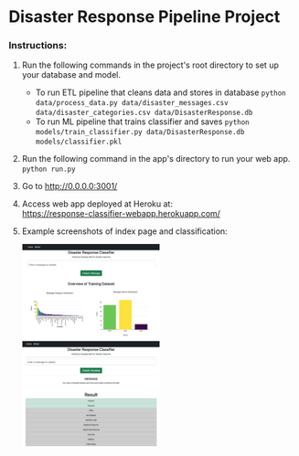 # Disaster Response Pipeline Project

### Instructions:
1. Run the following commands in the project's root directory to set up your database and model.

    - To run ETL pipeline that cleans data and stores in database
        `python data/process_data.py data/disaster_messages.csv data/disaster_categories.csv data/DisasterResponse.db`
    - To run ML pipeline that trains classifier and saves
        `python models/train_classifier.py data/DisasterResponse.db models/classifier.pkl`

2. Run the following command in the app's directory to run your web app.
    `python run.py`

3. Go to http://0.0.0.0:3001/

4. Access web app deployed at Heroku at: <br>
   https://response-classifier-webapp.herokuapp.com/
   
5. Example screenshots of index page and classification:<br>
    <p>
      <img src="/images/index_page.png" alt="index page" width="50%"/>
      <img src="/images/classifying_example.png"  alt="classification example" width="50%"/> 
    </p>